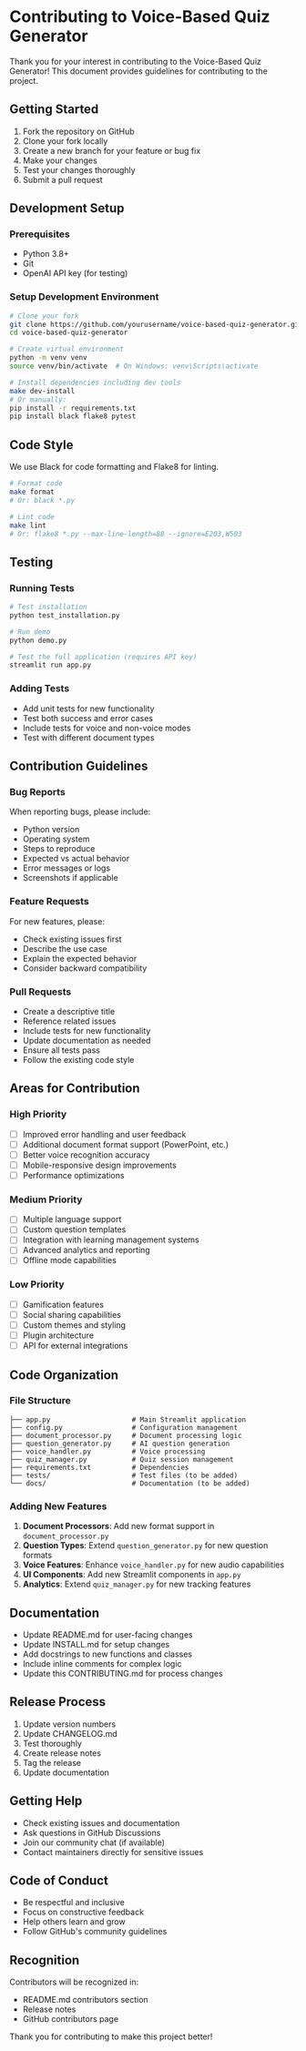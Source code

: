 # Contributing to Voice-Based Quiz Generator

Thank you for your interest in contributing to the Voice-Based Quiz Generator! This document provides guidelines for contributing to the project.

## Getting Started

1. Fork the repository on GitHub
2. Clone your fork locally
3. Create a new branch for your feature or bug fix
4. Make your changes
5. Test your changes thoroughly
6. Submit a pull request

## Development Setup

### Prerequisites
- Python 3.8+
- Git
- OpenAI API key (for testing)

### Setup Development Environment
```bash
# Clone your fork
git clone https://github.com/yourusername/voice-based-quiz-generator.git
cd voice-based-quiz-generator

# Create virtual environment
python -m venv venv
source venv/bin/activate  # On Windows: venv\Scripts\activate

# Install dependencies including dev tools
make dev-install
# Or manually:
pip install -r requirements.txt
pip install black flake8 pytest
```

## Code Style

We use Black for code formatting and Flake8 for linting.

```bash
# Format code
make format
# Or: black *.py

# Lint code
make lint
# Or: flake8 *.py --max-line-length=88 --ignore=E203,W503
```

## Testing

### Running Tests
```bash
# Test installation
python test_installation.py

# Run demo
python demo.py

# Test the full application (requires API key)
streamlit run app.py
```

### Adding Tests
- Add unit tests for new functionality
- Test both success and error cases
- Include tests for voice and non-voice modes
- Test with different document types

## Contribution Guidelines

### Bug Reports
When reporting bugs, please include:
- Python version
- Operating system
- Steps to reproduce
- Expected vs actual behavior
- Error messages or logs
- Screenshots if applicable

### Feature Requests
For new features, please:
- Check existing issues first
- Describe the use case
- Explain the expected behavior
- Consider backward compatibility

### Pull Requests
- Create a descriptive title
- Reference related issues
- Include tests for new functionality
- Update documentation as needed
- Ensure all tests pass
- Follow the existing code style

## Areas for Contribution

### High Priority
- [ ] Improved error handling and user feedback
- [ ] Additional document format support (PowerPoint, etc.)
- [ ] Better voice recognition accuracy
- [ ] Mobile-responsive design improvements
- [ ] Performance optimizations

### Medium Priority
- [ ] Multiple language support
- [ ] Custom question templates
- [ ] Integration with learning management systems
- [ ] Advanced analytics and reporting
- [ ] Offline mode capabilities

### Low Priority
- [ ] Gamification features
- [ ] Social sharing capabilities
- [ ] Custom themes and styling
- [ ] Plugin architecture
- [ ] API for external integrations

## Code Organization

### File Structure
```
├── app.py                    # Main Streamlit application
├── config.py                 # Configuration management
├── document_processor.py     # Document processing logic
├── question_generator.py     # AI question generation
├── voice_handler.py          # Voice processing
├── quiz_manager.py           # Quiz session management
├── requirements.txt          # Dependencies
├── tests/                    # Test files (to be added)
└── docs/                     # Documentation (to be added)
```

### Adding New Features

1. **Document Processors**: Add new format support in `document_processor.py`
2. **Question Types**: Extend `question_generator.py` for new question formats
3. **Voice Features**: Enhance `voice_handler.py` for new audio capabilities
4. **UI Components**: Add new Streamlit components in `app.py`
5. **Analytics**: Extend `quiz_manager.py` for new tracking features

## Documentation

- Update README.md for user-facing changes
- Update INSTALL.md for setup changes
- Add docstrings to new functions and classes
- Include inline comments for complex logic
- Update this CONTRIBUTING.md for process changes

## Release Process

1. Update version numbers
2. Update CHANGELOG.md
3. Test thoroughly
4. Create release notes
5. Tag the release
6. Update documentation

## Getting Help

- Check existing issues and documentation
- Ask questions in GitHub Discussions
- Join our community chat (if available)
- Contact maintainers directly for sensitive issues

## Code of Conduct

- Be respectful and inclusive
- Focus on constructive feedback
- Help others learn and grow
- Follow GitHub's community guidelines

## Recognition

Contributors will be recognized in:
- README.md contributors section
- Release notes
- GitHub contributors page

Thank you for contributing to make this project better!
